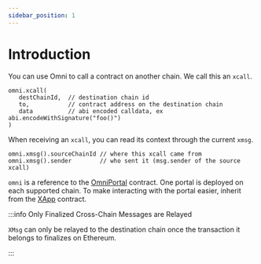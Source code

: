 ```yaml
---
sidebar_position: 1
---
```


# Introduction

You can use Omni to call a contract on another chain. We call this an `xcall`.

```solidity
omni.xcall(
   destChainId,  // destination chain id
   to,           // contract address on the destination chain
   data          // abi encoded calldata, ex abi.encodeWithSignature("foo()")
)
```

When receiving an `xcall`, you can read its context through the current `xmsg`.

```solidity
omni.xmsg().sourceChainId // where this xcall came from
omni.xmsg().sender        // who sent it (msg.sender of the source xcall)
```

`omni` is a reference to the [OmniPortal](./contracts.md#omniportal) contract. One portal is deployed on each supported chain. To make interacting with the portal easier, inherit from the [XApp](./xapp/xapp.md) contract.

:::info Only Finalized Cross-Chain Messages are Relayed

`XMsg` can only be relayed to the destination chain once the transaction it belongs to finalizes on Ethereum.

:::
